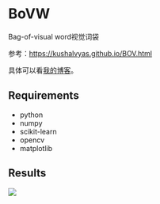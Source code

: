 # BoVW
Bag-of-visual word视觉词袋

参考：https://kushalvyas.github.io/BOV.html

具体可以看[我的博客](http://blog.rexking6.top/2018/09/24/Bag-of-visual-word%E8%A7%86%E8%A7%89%E8%AF%8D%E8%A2%8B/)。

## Requirements

* python
* numpy
* scikit-learn
* opencv
* matplotlib

## Results



![](http://onh78q2s5.bkt.clouddn.com/img/clip1540087829.png)

